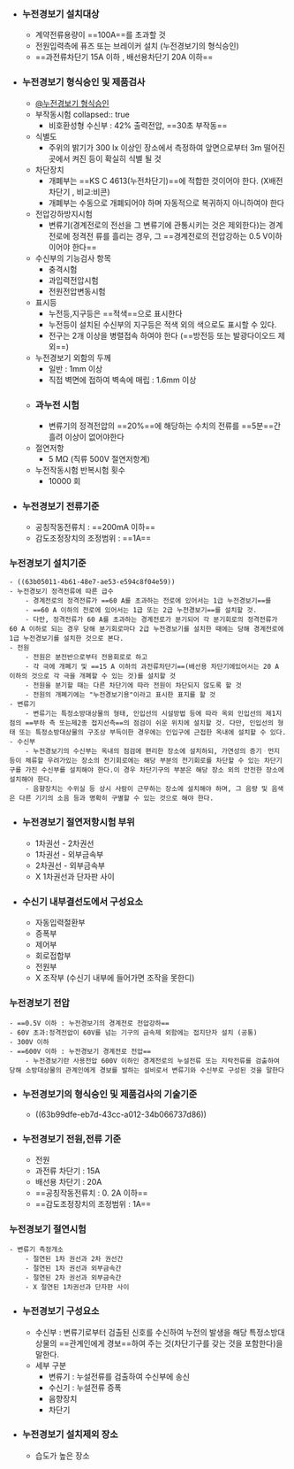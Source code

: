 - ### 누전경보기 설치대상
	- 계약전류용량이 ==100A==를 초과할 것
	- 전원입력측에 퓨즈 또는 브레이커 설치 (누전경보기의 형식승인)
	- ==과전류차단기 15A 이하 , 배선용차단기 20A 이하==
- ### 누전경보기 형식승인 및 제품검사
	- [@누전경보기 형식승인](((63f4727e-7f55-416f-83f3-f0c2d48a64e4)))
	- 부작동시험
	  collapsed:: true
		- 비호환성형 수신부  :  42% 출력전압, ==30초 부작동==
	- 식별도
		- 주위의 밝기가 300 lx 이상인 장소에서 측정하여 앞면으로부터 3m 떨어진 곳에서 켜진 등이 확실히 식별 될 것
	- 차단장치
		- 개폐부는 ==KS C 4613(누전차단기)==에 적합한 것이어야 한다. (X배전차단기 , 비교:비콘)
		- 개폐부는 수동으로 개폐되어야 하며 자동적으로 복귀하지 아니하여야 한다
	- 전압강하방지시험
		- 변류기(경계전로의 전선을 그 변류기에 관통시키는 것은 제외한다)는 경계전로에 정격전
		  류를 흘리는 경우, 그 ==경계전로의 전압강하는 0.5 V이하이어야 한다==
	- 수신부의 기능검사 항목
		- 충격시험
		- 과입력전압시험
		- 전원전압변동시험
	- 표시등
		- 누전등,지구등은 ==적색==으로 표시한다
		- 누전등이 설치된 수신부의 지구등은 적색 외의 색으로도 표시할 수 있다.
		- 전구는 2개 이상을 병렬접속 하여야 한다 (==방전등 또는 발광다이오드 제외==)
	- 누전경보기 외함의 두께
		- 일반 : 1mm 이상
		- 직접 벽면에 접하여 벽속에 매립 : 1.6mm 이상
	- ### 과누전 시험
		- 변류기의 정격전압의 ==20%==에 해당하는 수치의 전류를 ==5분==간 흘려 이상이 없어야한다
	- 절연저항
		- 5 MΩ (직류 500V 절연저항계)
	- 누전작동시험 반복시험 횟수
		- 10000 회
- ### 누전경보기 전류기준
	- 공칭작동전류치 : ==200mA 이하==
	- 감도조정장치의 조정범위 : ==1A==
### 누전경보기 설치기준
	- ((63b05011-4b61-48e7-ae53-e594c8f04e59))
	- 누전경보기 정격전류에 따른 급수
		- 경계전로의 정격전류가 ==60 A를 초과하는 전로에 있어서는 1급 누전경보기==를
		- ==60 A 이하의 전로에 있어서는 1급 또는 2급 누전경보기==를 설치할 것.
		- 다만, 정격전류가 60 A를 초과하는 경계전로가 분기되어 각 분기회로의 정격전류가 60 A 이하로 되는 경우 당해 분기회로마다 2급 누전경보기를 설치한 때에는 당해 경계전로에1급 누전경보기를 설치한 것으로 본다.
	- 전원
		- 전원은 분전반으로부터 전용회로로 하고
		- 각 극에 개폐기 및 ==15 A 이하의 과전류차단기==(배선용 차단기에있어서는 20 A 이하의 것으로 각 극을 개폐할 수 있는 것)를 설치할 것
		- 전원을 분기할 때는 다른 차단기에 따라 전원이 차단되지 않도록 할 것
		- 전원의 개폐기에는 "누전경보기용"이라고 표시한 표지를 할 것
	- 변류기
		- 변류기는 특정소방대상물의 형태, 인입선의 시설방법 등에 따라 옥외 인입선의 제1지점의 ==부하 측 또는제2종 접지선측==의 점검이 쉬운 위치에 설치할 것. 다만, 인입선의 형태 또는 특정소방대상물의 구조상 부득이한 경우에는 인입구에 근접한 옥내에 설치할 수 있다.
	- 수신부
		- 누전경보기의 수신부는 옥내의 점검에 편리한 장소에 설치하되, 가연성의 증기ᆞ먼지 등이 체류할 우려가있는 장소의 전기회로에는 해당 부분의 전기회로를 차단할 수 있는 차단기구를 가진 수신부를 설치해야 한다.이 경우 차단기구의 부분은 해당 장소 외의 안전한 장소에 설치해야 한다.
		- 음향장치는 수위실 등 상시 사람이 근무하는 장소에 설치해야 하며, 그 음량 및 음색은 다른 기기의 소음 등과 명확히 구별할 수 있는 것으로 해야 한다.
- ### 누전경보기 절연저항시험 부위
	- 1차권선 - 2차권선
	- 1차권선 - 외부금속부
	- 2차권선 - 외부금속부
	- X 1차권선과 단자판 사이
- ### 수신기 내부결선도에서 구성요소
	- 자동입력절환부
	- 증폭부
	- 제어부
	- 회로접합부
	- 전원부
	- X 조작부 (수신기 내부에 들어가면 조작을 못한디)
### 누전경보기 전압
	- ==0.5V 이하 : 누전경보기의 경계전로 전압강하==
	- 60V 초과:정격전압이 60V를 넘는 기구의 금속제 외함에는 접지단자 설치 (공통)
	- 300V 이하
	- ==600V 이하 : 누전경보기 경계전로 전압==
		- 누전경보기란 사용전압 600V 이하인 경계전로의 누설전류 또는 지락전류를 검출하여 당해 소방대상물의 관계인에게 경보를 발하는 설비로서 변류기와 수신부로 구성된 것을 말한다
- ### 누전경보기의 형식승인 및 제품검사의 기술기준
	- ((63b99dfe-eb7d-43cc-a012-34b066737d86))
- ### 누전경보기 전원,전류 기준
	- 전원
	- 과전류 차단기 : 15A
	- 배선용 차단기 : 20A
	- ==공칭작동전류치 : 0. 2A 이하==
	- ==감도조정장치의 조정범위 :  1A==
### 누전경보기 절연시험
	- 변류기 측정개소
		- 절연된 1차 권선과 2차 권선간
		- 절연된 1차 권선과 외부금속간
		- 절연된 2차 권선과 외부금속간
		- X 절연된 1차권선과 단자판 사이
- ### 누전경보기 구성요소
	- 수신부 : 변류기로부터 검출된 신호를 수신하여 누전의 발생을 해당 특정소방대상물의 ==관계인에게 경보==하여 주는 것(차단기구를 갖는 것을 포함한다)을 말한다.
	- 세부 구분
		- 변류기 : 누설전류를 검출하여 수신부에 송신
		- 수신기 : 누설전류 증폭
		- 음향장치
		- 차단기
- ### 누전경보기 설치제외 장소
	- 습도가 높은 장소